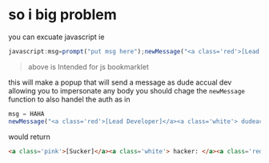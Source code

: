 # so i big problem
you can excuate javascript ie
```js
javascript:msg=prompt("put msg here");newMessage("<a class='red'>[Lead Developer]</a><a class='white'> dudeactualdev: " + msg + "</a>")
```
> above is Intended for js bookmarklet

this will make a popup that will send a message as dude accual dev allowing you to impersonate any body you should chage the `newMessage` function to also handel the auth as in
```js
msg = HAHA
newMessage("<a class='red'>[Lead Developer]</a><a class='white'> dudeactualdev: " + msg + "</a>")
```
would return 
```html
<a class='pink'>[Sucker]</a><a class='white'> hacker: </a><a class='red'>[Lead Developer]</a><a class='white'> dudeactualdev: HAHA</a>
```